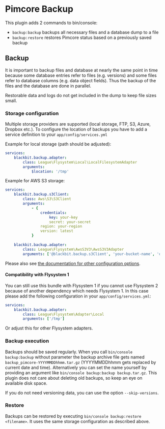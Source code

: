 # Pimcore Backup

This plugin adds 2 commands to bin/console:

* `backup:backup` backups all necessary files and a database dump to a file
* `backup:restore` restores Pimcore status based on a previously saved backup

## Backup
It is important to backup files and database at nearly the same point in time because some database entries refer to files (e.g. versions) and some files refer to database columns (e.g. data object fields). Thus the backup of the files and the database are done in parallel.

Restorable data and logs do not get included in the dump to keep file sizes small.

### Storage configuration
Multiple storage providers are supported (local storage, FTP, S3, Azure, Dropbox etc.). To configure the location of backups you have to add a service definition to your `app/config/services.yml`

Example for local storage (path should be adjusted):
```yaml
services:
    blackbit.backup.adapter:
        class: League\Flysystem\Local\LocalFilesystemAdapter
        arguments:
            $location: '/tmp'
```

Example for AWS S3 storage:
```yaml
services:
    blackbit.backup.s3Client:
        class: Aws\S3\S3Client
        arguments:
            - {
                credentials:
                    key: your-key
                    secret: your-secret
                region: your-region
                version: latest
            }
      
    blackbit.backup.adapter:
        class: League\Flysystem\AwsS3V3\AwsS3V3Adapter
        arguments: ['@blackbit.backup.s3Client', 'your-bucket-name', 'optional/path/prefix']
```

Please also see [the documentation for other configuration options](https://flysystem.thephpleague.com/docs/adapter/aws-s3/).

#### Compatibility with Flysystem 1
You can still use this bundle with Flysystem 1 if you cannot use Flysystem 2 because of another dependency which needs Flysystem 1. In this case please add the following configuration in your `app/config/services.yml`:
```yaml
services:
    blackbit.backup.adapter:
        class: League\Flysystem\Adapter\Local
        arguments: ['/tmp']
```
Or adjust this for other Flysystem adapters.

### Backup execution
Backups should be saved regularly. When you call `bin/console backup:backup` without parameter the backup archive file gets named `backup_pimcore-YYYYMMDDhhmm.tar.gz` (YYYYMMDDhhmm gets replaced by current date and time). Alternatively you can set the name yourself by providing an argument like `bin/console backup:backup backup.tar.gz`. This plugin does not care about deleting old backups, so keep an eye on available disk space.

If you do not need versioning data, you can use the option `--skip-versions`.

### Restore
Backups can be restored by executing `bin/console backup:restore <filename>`. It uses the same storage configuration as described above.